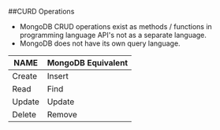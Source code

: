 
##CURD Operations

- MongoDB CRUD operations exist as methods / functions in programming language API's not as a separate language. 
- MongoDB does not have its own query language. 

| NAME | MongoDB Equivalent |
| ----- | ------------------ |
| Create | Insert |
| Read   | Find   |
| Update | Update |
| Delete | Remove | 

